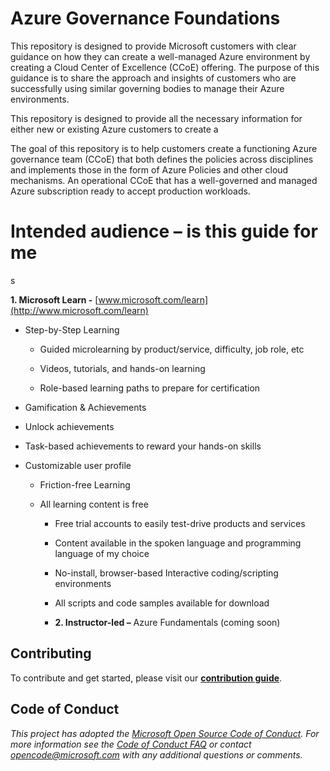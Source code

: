 # Azure Governance Foundations
This repository is designed to provide Microsoft customers with clear guidance
on how they can create a well-managed Azure environment by creating a Cloud
Center of Excellence (CCoE) offering. The purpose of this guidance is to share
the approach and insights of customers who are successfully using similar
governing bodies to manage their Azure environments.

This repository is designed to provide all the necessary information for either
new or existing Azure customers to create a

The goal of this repository is to help customers create a functioning Azure
governance team (CCoE) that both defines the policies across disciplines and
implements those in the form of Azure Policies and other cloud mechanisms. An
operational CCoE that has a well-governed and managed Azure subscription ready
to accept production workloads.


Intended audience – is this guide for me
========================================
s

**1. Microsoft Learn -**
[www.microsoft.com/learn](http://www.microsoft.com/learn)

-   Step-by-Step Learning

    -   Guided microlearning by product/service, difficulty, job role, etc

    -   Videos, tutorials, and hands-on learning

    -   Role-based learning paths to prepare for certification

-   Gamification & Achievements

-   Unlock achievements

-   Task-based achievements to reward your hands-on skills

-   Customizable user profile

    -   Friction-free Learning

    -   All learning content is free

        -   Free trial accounts to easily test-drive products and services

        -   Content available in the spoken language and programming language of
            my choice

        -   No-install, browser-based Interactive coding/scripting environments

        -   All scripts and code samples available for download

        -   **2. Instructor-led –** Azure Fundamentals (coming soon)


## Contributing

To contribute and get started, please visit our [**contribution guide**](./1-contribution-guide/README.md#contribution-guide).

## Code of Conduct

*This project has adopted the [Microsoft Open Source Code of Conduct](https://opensource.microsoft.com/codeofconduct/). For more information see the [Code of Conduct FAQ](https://opensource.microsoft.com/codeofconduct/faq/) or contact [opencode@microsoft.com](mailto:opencode@microsoft.com) with any additional questions or comments.*
